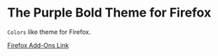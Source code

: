 # The Purple Bold Theme for Firefox

`Colors` like theme for Firefox.

[Firefox Add-Ons Link](https://addons.mozilla.org/en-US/firefox/addon/purple-bold-theme/)
